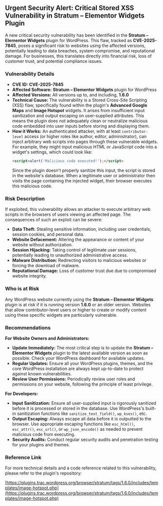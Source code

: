 ## Urgent Security Alert: Critical Stored XSS Vulnerability in Stratum – Elementor Widgets Plugin

A new critical security vulnerability has been identified in the **Stratum – Elementor Widgets** plugin for WordPress. This flaw, tracked as **CVE-2025-7845**, poses a significant risk to websites using the affected versions, potentially leading to data breaches, system compromise, and reputational damage. For businesses, this translates directly into financial risk, loss of customer trust, and potential compliance issues.

### Vulnerability Details

*   **CVE ID:** **CVE-2025-7845**
*   **Affected Software:** **Stratum – Elementor Widgets** plugin for WordPress
*   **Affected Versions:** All versions up to, and including, **1.6.0**
*   **Technical Cause:** The vulnerability is a Stored Cross-Site Scripting (XSS) flaw, specifically found within the plugin's **Advanced Google Maps** and **Image Hotspot** widgets. It arises from insufficient input sanitization and output escaping on user-supplied attributes. This means the plugin does not adequately clean or neutralize malicious code embedded into user inputs before storing and displaying them.
*   **How it Works:** An authenticated attacker, with at least `contributor-level` access (or higher roles like author, editor, administrator), can inject arbitrary web scripts into pages through these vulnerable widgets. For example, they might input malicious HTML or JavaScript code into a widget's settings, which could look like:
    ```html
    <script>alert('Malicious code executed!');</script>
    ```
    Since the plugin doesn't properly sanitize this input, the script is stored in the website's database. When a legitimate user or administrator then visits the page containing the injected widget, their browser executes this malicious code.

### Risk Description

If exploited, this vulnerability allows an attacker to execute arbitrary web scripts in the browsers of users viewing an affected page. The consequences of such an exploit can be severe:

*   **Data Theft:** Stealing sensitive information, including user credentials, session cookies, and personal data.
*   **Website Defacement:** Altering the appearance or content of your website without authorization.
*   **Session Hijacking:** Taking control of legitimate user sessions, potentially leading to unauthorized administrative access.
*   **Malware Distribution:** Redirecting visitors to malicious websites or forcing the download of malware.
*   **Reputational Damage:** Loss of customer trust due due to compromised website integrity.

### Who is at Risk

Any WordPress website currently using the **Stratum – Elementor Widgets** plugin is at risk if it is running version **1.6.0** or an older version. Websites that allow contributor-level users or higher to create or modify content using these specific widgets are particularly vulnerable.

### Recommendations

**For Website Owners and Administrators:**

*   **Update Immediately:** The most critical step is to update the **Stratum – Elementor Widgets** plugin to the latest available version as soon as possible. Check your WordPress dashboard for available updates.
*   **Regular Updates:** Ensure all your WordPress plugins, themes, and the core WordPress installation are always kept up-to-date to protect against known vulnerabilities.
*   **Review User Permissions:** Periodically review user roles and permissions on your website, following the principle of least privilege.

**For Developers:**

*   **Input Sanitization:** Ensure all user-supplied input is rigorously sanitized before it is processed or stored in the database. Use WordPress's built-in sanitization functions like `sanitize_text_field()`, `wp_kses()`, etc.
*   **Output Escaping:** Always escape all data before it is outputted to the browser. Use appropriate escaping functions like `esc_html()`, `esc_attr()`, `esc_url()`, or `wp_json_encode()` as needed to prevent malicious code from executing.
*   **Security Audits:** Conduct regular security audits and penetration testing for your plugins and themes.

### Reference Link

For more technical details and a code reference related to this vulnerability, please refer to the plugin's repository:

[https://plugins.trac.wordpress.org/browser/stratum/tags/1.6.0/includes/templates/image-hotspot.php](https://plugins.trac.wordpress.org/browser/stratum/tags/1.6.0/includes/templates/image-hotspot.php)